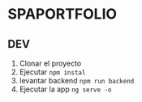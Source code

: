 # SPAPORTFOLIO

## DEV

1. Clonar el proyecto
2. Ejecutar ```npm instal```
3. levantar backend ```npm run backend```
4. Ejecutar la app ```ng serve -o```
